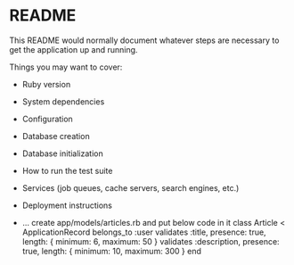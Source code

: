 # README

This README would normally document whatever steps are necessary to get the
application up and running.

Things you may want to cover:

* Ruby version

* System dependencies

* Configuration

* Database creation

* Database initialization

* How to run the test suite

* Services (job queues, cache servers, search engines, etc.)

* Deployment instructions

* ...
create app/models/articles.rb and put below code in it
class Article < ApplicationRecord
	belongs_to :user
	validates :title, presence: true, length: { minimum: 6, maximum: 50 }
	validates :description, presence: true, length: { minimum: 10, maximum: 300 }
end